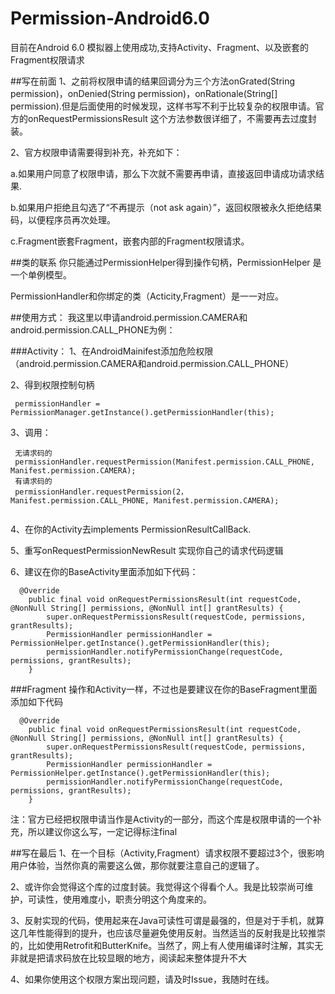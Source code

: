 # Permission-Android6.0

目前在Android 6.0 模拟器上使用成功,支持Activity、Fragment、以及嵌套的Fragment权限请求<p/>
##写在前面
1、之前将权限申请的结果回调分为三个方法onGrated(String permission)，onDenied(String permission)，onRationale(String[] permission).但是后面使用的时候发现，这样书写不利于比较复杂的权限申请。官方的onRequestPermissionsResult 这个方法参数很详细了，不需要再去过度封装。<p/>
2、官方权限申请需要得到补充，补充如下：<p/>
<p/>
a.如果用户同意了权限申请，那么下次就不需要再申请，直接返回申请成功请求结果. <p/>
b.如果用户拒绝且勾选了“不再提示（not ask again）”，返回权限被永久拒绝结果码，以便程序员再次处理。<p/>
c.Fragment嵌套Fragment，嵌套内部的Fragment权限请求。

##类的联系
你只能通过PermissionHelper得到操作句柄，PermissionHelper 是一个单例模型。<p/>
PermissionHandler和你绑定的类（Acticity,Fragment）是一一对应。

##使用方式：
我这里以申请android.permission.CAMERA和android.permission.CALL_PHONE为例：

###Activity：
1、在AndroidMainifest添加危险权限（android.permission.CAMERA和android.permission.CALL_PHONE）<p/>
2、得到权限控制句柄<p/>
```
 permissionHandler = PermissionManager.getInstance().getPermissionHandler(this);
```
3、调用：
```
 无请求码的
 permissionHandler.requestPermission(Manifest.permission.CALL_PHONE, Manifest.permission.CAMERA);
 有请求码的
 permissionHandler.requestPermission(2，Manifest.permission.CALL_PHONE, Manifest.permission.CAMERA);
 
```
4、在你的Activity去implements PermissionResultCallBack.<p/>
5、重写onRequestPermissionNewResult 实现你自己的请求代码逻辑<p/>
6、建议在你的BaseActivity里面添加如下代码：<p/>
```
  @Override
    public final void onRequestPermissionsResult(int requestCode, @NonNull String[] permissions, @NonNull int[] grantResults) {
        super.onRequestPermissionsResult(requestCode, permissions, grantResults);
        PermissionHandler permissionHandler = PermissionHelper.getInstance().getPermissionHandler(this);
        permissionHandler.notifyPermissionChange(requestCode, permissions, grantResults);
    }
```

###Fragment
操作和Activity一样，不过也是要建议在你的BaseFragment里面添加如下代码<p/>
```
  @Override
    public final void onRequestPermissionsResult(int requestCode, @NonNull String[] permissions, @NonNull int[] grantResults) {
        super.onRequestPermissionsResult(requestCode, permissions, grantResults);
        PermissionHandler permissionHandler = PermissionHelper.getInstance().getPermissionHandler(this);
        permissionHandler.notifyPermissionChange(requestCode, permissions, grantResults);
    }
```
注：官方已经把权限申请当作是Activity的一部分，而这个库是权限申请的一个补充，所以建议你这么写，一定记得标注final<p/>
##写在最后
1、在一个目标（Activity,Fragment）请求权限不要超过3个，很影响用户体验，当然你真的需要这么做，那你就要注意自己的逻辑了。<p/>
2、或许你会觉得这个库的过度封装。我觉得这个得看个人。我是比较崇尚可维护，可读性，使用难度小，职责分明这个角度来的。<p/>
3、反射实现的代码，使用起来在Java可读性可谓是最强的，但是对于手机，就算这几年性能得到的提升，也应该尽量避免使用反射。当然适当的反射我是比较推崇的，比如使用Retrofit和ButterKnife。当然了，网上有人使用编译时注解，其实无非就是把请求码放在比较显眼的地方，阅读起来整体提升不大<p/>
4、如果你使用这个权限方案出现问题，请及时Issue，我随时在线。<p/>

